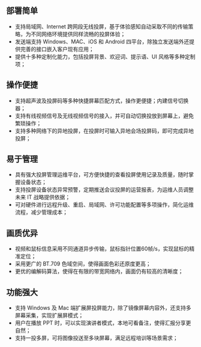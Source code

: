 ## 部署简单
- 支持局域网、Internet 跨网段无线投屏，基于体验感知自动采取不同的传输策略，为不同网络环境提供同样流畅的投屏体验；
- 发送端支持 Windows、MAC、iOS 和 Android 四平台，除独立发送端外还提供完善的接口嵌入客户现有应用；
- 提供十多种定制化能力，包括投屏背景、欢迎词、提示语、UI 风格等多种定制项；


## 操作便捷
- 支持超声波及投屏码等多种快捷屏幕匹配方式，操作更便捷；内建信号切换器；
- 支持有线视频信号及无线视频信号的接入，并可自动切换投放到屏幕上，避免繁琐操作；
- 支持多种网络下的异地投屏，在投屏时可输入异地会场投屏码，即可完成异地投屏；


## 易于管理
- 具有强大投屏管理运维平台，可方便快捷的查看投屏使用记录及质量，随时掌握设备状态；
- 支持投屏设备状态异常预警，定期推送会议投屏的运营报表，为运维人员调整未来 IT 战略提供依据；
- 可对硬件进行远程升级、重启、局域网、许可功能配置等多项操作，简化运维流程，减少管理成本；


## 画质优异
- 视频和鼠标信息采用不同通道异步传输，鼠标指针位置60帧/s，实现鼠标的精准定位；
- 采用更广的 BT.709 色域空间，使得画面色彩还原度更高；
- 更优的编解码算法，使得在有限的带宽网络内，画面仍有较高的清晰度；


## 功能强大
- 支持 Windows 及 Mac 端扩展屏投屏能力，除了镜像屏幕内容外，还支持多屏幕采集，实现扩展屏模式；
- 用户在播放 PPT 时，可以实现演讲者模式，本地可看备注，使得汇报分享更自然；
- 支持一投多屏，可将图像投送至多块屏幕，满足远程培训等场景需求；
